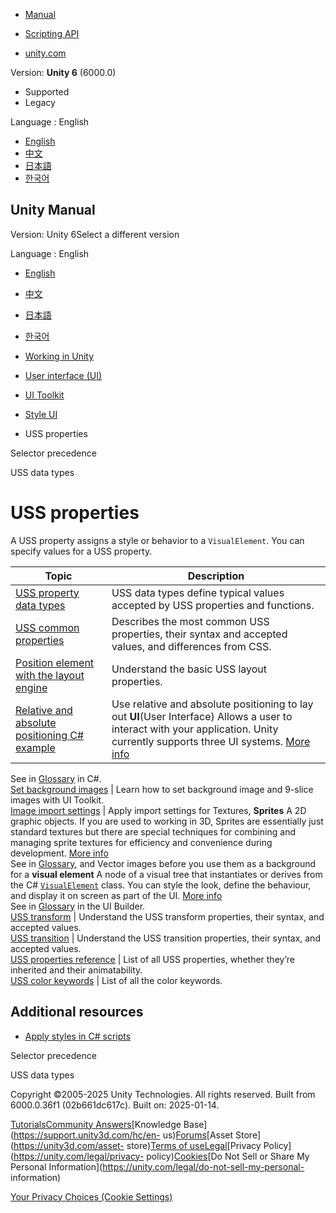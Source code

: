 [](https://docs.unity3d.com)

  * [Manual](../Manual/index.html)
  * [Scripting API](../ScriptReference/index.html)

  * [unity.com](https://unity.com/)

Version: **Unity 6** (6000.0)

  * Supported
  * Legacy

Language : English

  * [English](/Manual/UIE-uss-properties.html)
  * [中文](/cn/current/Manual/UIE-uss-properties.html)
  * [日本語](/ja/current/Manual/UIE-uss-properties.html)
  * [한국어](/kr/current/Manual/UIE-uss-properties.html)

[](https://docs.unity3d.com)

## Unity Manual

Version: Unity 6Select a different version

Language : English

  * [English](/Manual/UIE-uss-properties.html)
  * [中文](/cn/current/Manual/UIE-uss-properties.html)
  * [日本語](/ja/current/Manual/UIE-uss-properties.html)
  * [한국어](/kr/current/Manual/UIE-uss-properties.html)

  * [Working in Unity](working-in-unity.html)
  * [User interface (UI)](UIToolkits.html)
  * [UI Toolkit](UIElements.html)
  * [Style UI](UIE-USS.html)
  * USS properties

[](UIE-uss-selector-precedence.html)

Selector precedence

[](UIE-USS-PropertyTypes.html)

USS data types

# USS properties

A USS property assigns a style or behavior to a `VisualElement`. You can
specify values for a USS property.

**Topic** | **Description**  
---|---  
[USS property data types](UIE-USS-PropertyTypes.html) | USS data types define typical values accepted by USS properties and functions.  
[USS common properties](UIE-USS-SupportedProperties.html) | Describes the most common USS properties, their syntax and accepted values, and differences from CSS.  
[Position element with the layout engine](UIE-LayoutEngine.html) | Understand the basic USS layout properties.  
[Relative and absolute positioning C# example](UIE-relative-absolute-positioning-example.html) | Use relative and absolute positioning to lay out **UI**(User Interface) Allows a user to interact with your application. Unity currently supports three UI systems. [More info](UI-system-compare.html)  
See in [Glossary](Glossary.html#UI) in C#.  
[Set background images](UIB-styling-ui-backgrounds.html) | Learn how to set background image and 9-slice images with UI Toolkit.  
[Image import settings](UIE-image-import-settings.html) | Apply import settings for Textures, **Sprites** A 2D graphic objects. If you are used to working in 3D, Sprites are essentially just standard textures but there are special techniques for combining and managing sprite textures for efficiency and convenience during development. [More info](sprite/sprite-landing.html)  
See in [Glossary](Glossary.html#Sprite), and Vector images before you use them
as a background for a **visual element** A node of a visual tree that
instantiates or derives from the C#
[`VisualElement`](../ScriptReference/UIElements.VisualElement.html) class. You
can style the look, define the behaviour, and display it on screen as part of
the UI. [More info](UIE-VisualTree.html)  
See in [Glossary](Glossary.html#Visualelement) in the UI Builder.  
[USS transform](UIE-Transform.html) | Understand the USS transform properties, their syntax, and accepted values.  
[USS transition](UIE-Transitions.html) | Understand the USS transition properties, their syntax, and accepted values.  
[USS properties reference](UIE-USS-Properties-Reference.html) | List of all USS properties, whether they’re inherited and their animatability.  
[USS color keywords](UIE-uss-color-keywords.html) | List of all the color keywords.  
  
## Additional resources

  * [Apply styles in C# scripts](UIE-apply-styles-with-csharp.html)

[](UIE-uss-selector-precedence.html)

Selector precedence

[](UIE-USS-PropertyTypes.html)

USS data types

Copyright ©2005-2025 Unity Technologies. All rights reserved. Built from
6000.0.36f1 (02b661dc617c). Built on: 2025-01-14.

[Tutorials](https://learn.unity.com/)[Community
Answers](https://answers.unity3d.com)[Knowledge
Base](https://support.unity3d.com/hc/en-
us)[Forums](https://forum.unity3d.com)[Asset Store](https://unity3d.com/asset-
store)[Terms of
use](https://docs.unity3d.com/Manual/TermsOfUse.html)[Legal](https://unity.com/legal)[Privacy
Policy](https://unity.com/legal/privacy-
policy)[Cookies](https://unity.com/legal/cookie-policy)[Do Not Sell or Share
My Personal Information](https://unity.com/legal/do-not-sell-my-personal-
information)

[Your Privacy Choices (Cookie Settings)](javascript:void\(0\);)

